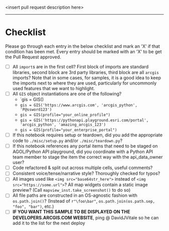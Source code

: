 \<insert pull request description here\>

-----

# Checklist

Please go through each entry in the below checklist and mark an 'X' if that condition has been met. Every entry should be marked with an 'X' to be get the Pull Request approved.


- [ ] All `import`s are in the first cell? First block of imports are standard libraries, second block are 3rd party libraries, third block are all `arcgis` imports? Note that in some cases, for samples, it is a good idea to keep the imports next to where they are used, particularly for uncommonly used features that we want to highlight.
- [ ] All `GIS` object instantiations are one of the following?
    - `gis = GIS()
    - `gis = GIS('https://www.arcgis.com', 'arcgis_python', 'P@ssword123')`
    - `gis = GIS(profile="your_online_profile")`
    - `gis = GIS('https://pythonapi.playground.esri.com/portal', 'arcgis_python', 'amazing_arcgis_123')`
    - `gis = GIS(profile="your_enterprise_portal")`
- [ ] If this notebook requires setup or teardown, did you add the appropriate code to `./misc/setup.py` and/or `./misc/teardown.py`?
- [ ] If this notebook references any portal items that need to be staged on AGOL/Python API playground, did you coordinate with a Python API team member to stage the item the correct way with the api\_data\_owner user?
- [ ] Code refactored & split out across multiple cells, useful comments?
- [ ] Consistent voice/tense/narrative style? Thoroughly checked for typos?
- [ ] All images used like `<img src="base64str_here">` instead of `<img src="https://some.url">`? All map widgets contain a static image preview? (Call `mapview_inst.take_screenshot()` to do so)
- [ ] All file paths are constructed in an OS-agnostic fashion with `os.path.join()`? (Instead of `r"\foo\bar"`, `os.path.join(os.path.sep, "foo", "bar")`, etc.)
- [ ] **IF YOU WANT THIS SAMPLE TO BE DISPLAYED ON THE DEVELOPERS.ARCGIS.COM WEBSITE**, ping @ DavidJVitale so he can add it to the list for the next deploy 
